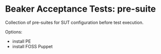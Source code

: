 # Beaker Acceptance Tests: pre-suite

Collection of pre-suites for SUT configuration before test execution.

Options:
* install PE
* install FOSS Puppet
